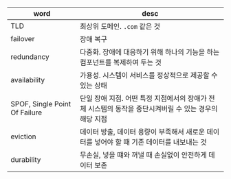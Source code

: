 


|word|desc|
|---|---|
|TLD|최상위 도메인. `.com` 같은 것|
|failover|장애 복구|
|redundancy|다중화. 장애에 대응하기 위해 하나의 기능을 하는 컴포넌트를 복제하여 두는 것|
|availability|가용성. 시스템이 서비스를 정상적으로 제공할 수 있는 상태|
|SPOF, Single Point Of Failure|단일 장애 지점. 어떤 특정 지점에서의 장애가 전체 시스템의 동작을 중단시켜버릴 수 있는 경우의 해당 지점|
|eviction|데이터 방출, 데이터 용량이 부족해서 새로운 데이터를 넣어야 할 때 기존 데이터를 내보내는 것|
|durability|무손실, 넣을 떄와 꺼낼 때 손실없이 안전하게 데이터 보존|

